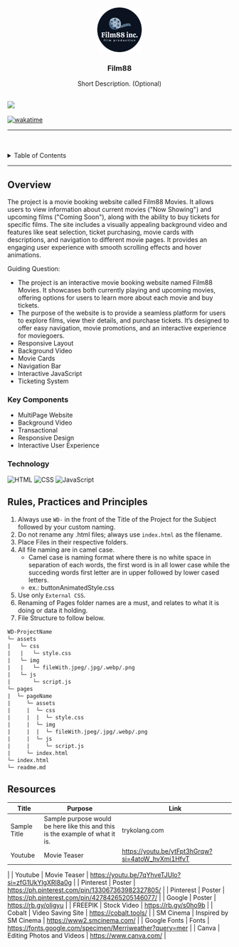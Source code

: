 <a name="readme-top">

<br/>

<br />
<div align="center">
  <a href="https://github.com/zyx-0314/">
  <!-- TODO: If you want to add logo or banner you can add it here -->
    <img src="./assets/img/logoc.png" alt="Film88" width="100" height="100">
  </a>
<!-- TODO: Change Title to the name of the title of your Project -->
  <h3 align="center">Film88</h3>
</div>
<!-- TODO: Make a short description -->
<div align="center">
  Short Description. (Optional)
</div>

<br />

<!-- TODO: Change the zyx-0314 into your github username  -->
<!-- TODO: Change the WD-Template-Project into the same name of your folder -->
![](https://visit-counter.vercel.app/counter.png?page=nicollechoy/AWD-Seatwork-1-3-CN-25)

[![wakatime](https://wakatime.com/badge/user/018dd99a-4985-4f98-8216-6ca6fe2ce0f8/project/63501637-9a31-42f0-960d-4d0ab47977f8.svg)](https://wakatime.com/badge/user/018dd99a-4985-4f98-8216-6ca6fe2ce0f8/project/63501637-9a31-42f0-960d-4d0ab47977f8)

---

<br />
<br />

<!-- TODO: If you want to add more layers for your readme -->
<details>
  <summary>Table of Contents</summary>
  <ol>
    <li>
      <a href="#overview">Overview</a>
      <ol>
        <li>
          <a href="#key-components">Key Components</a>
        </li>
        <li>
          <a href="#technology">Technology</a>
        </li>
      </ol>
    </li>
    <li>
      <a href="#rule,-practices-and-principles">Rules, Practices and Principles</a>
    </li>
    <li>
      <a href="#resources">Resources</a>
    </li>
  </ol>
</details>

---

## Overview

<!-- TODO: To be changed -->
<!-- The following are just sample -->
The project is a movie booking website called Film88 Movies. It allows users to view information about current movies ("Now Showing") and upcoming films ("Coming Soon"), along with the ability to buy tickets for specific films. The site includes a visually appealing background video and features like seat selection, ticket purchasing, movie cards with descriptions, and navigation to different movie pages. It provides an engaging user experience with smooth scrolling effects and hover animations.

Guiding Question:
- The project is an interactive movie booking website named Film88 Movies. It showcases both currently playing and upcoming movies, offering options for users to learn more about each movie and buy tickets.
- The purpose of the website is to provide a seamless platform for users to explore films, view their details, and purchase tickets. It’s designed to offer easy navigation, movie promotions, and an interactive experience for moviegoers.
- Responsive Layout
- Background Video
- Movie Cards
- Navigation Bar
- Interactive JavaScript
- Ticketing System

### Key Components
<!-- TODO: List of Key Components -->
<!-- The following are just sample -->
- MultiPage Website
- Background Video
- Transactional
- Responsive Design
- Interactive User Experience

### Technology
<!-- TODO: List of Technology Used -->
![HTML](https://img.shields.io/badge/HTML-E34F26?style=for-the-badge&logo=html5&logoColor=white)
![CSS](https://img.shields.io/badge/CSS-1572B6?style=for-the-badge&logo=css3&logoColor=white)
![JavaScript](https://img.shields.io/badge/JavaScript-F7DF1E?style=for-the-badge&logo=javascript&logoColor=white)

## Rules, Practices and Principles
1. Always use `WD-` in the front of the Title of the Project for the Subject followed by your custom naming.
2. Do not rename any .html files; always use `index.html` as the filename.
3. Place Files in their respective folders.
4. All file naming are in camel case.
   - Camel case is naming format where there is no white space in separation of each words, the first word is in all lower case while the succeding words first letter are in upper followed by lower cased letters.
   - ex.: buttonAnimatedStyle.css
5. Use only `External CSS`.
6. Renaming of Pages folder names are a must, and relates to what it is doing or data it holding.
7. File Structure to follow below.

```
WD-ProjectName
└─ assets
|   └─ css
|   |   └─ style.css
|   └─ img
|   |   └─ fileWith.jpeg/.jpg/.webp/.png
|   └─ js
|       └─ script.js
└─ pages
|  └─ pageName
|     └─ assets
|     |  └─ css
|     |  |  └─ style.css
|     |  └─ img
|     |  |  └─ fileWith.jpeg/.jpg/.webp/.png
|     |  └─ js
|     |     └─ script.js
|     └─ index.html
└─ index.html
└─ readme.md
```

## Resources

<!-- TODO: Add References -->
| Title | Purpose | Link |
|-|-|-|
| Sample Title | Sample purpose would be here like this and this is the example of what it is. | trykolang.com |
| Youtube | Movie Teaser | https://youtu.be/ytFpt3hGrqw?si=4atoW_hvXmi1HfvT
 |
| Youtube | Movie Teaser | https://youtu.be/7qYhveTJUlo?si=zfG1UkYlgXRl8a0g |
| Pinterest | Poster | https://ph.pinterest.com/pin/133067363982327805/
 |
| Pinterest | Poster | https://ph.pinterest.com/pin/42784265205146077/
 |
| Google  | Poster | https://rb.gy/oligyu |
| FREEPIK | Stock Video | https://rb.gy/s0ho9b |
| Cobalt | Video Saving Site | https://cobalt.tools/
 |
| SM Cinema | Inspired by SM Cinema | https://www2.smcinema.com/
 |
| Google Fonts | Fonts | https://fonts.google.com/specimen/Merriweather?query=mer |
| Canva | Editing Photos and Videos | https://www.canva.com/ |